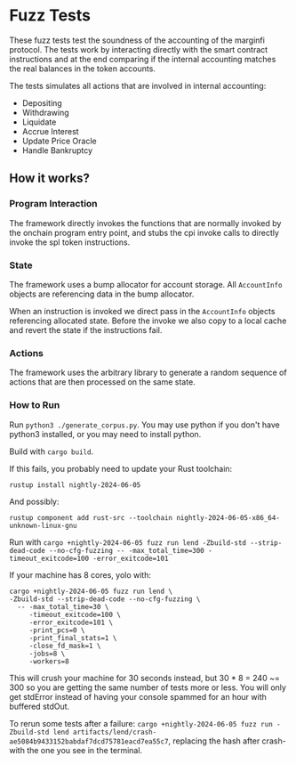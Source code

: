 # Fuzz Tests

These fuzz tests test the soundness of the accounting of the marginfi protocol.
The tests work by interacting directly with the smart contract instructions and at the end comparing if the internal accounting matches the real balances in the token accounts.

The tests simulates all actions that are involved in internal accounting:

- Depositing
- Withdrawing
- Liquidate
- Accrue Interest
- Update Price Oracle
- Handle Bankruptcy

## How it works?

### Program Interaction

The framework directly invokes the functions that are normally invoked by the onchain program entry point, and stubs the cpi invoke calls to directly invoke the spl token instructions.

### State

The framework uses a bump allocator for account storage. All `AccountInfo` objects are referencing data in the bump allocator.

When an instruction is invoked we direct pass in the `AccountInfo` objects referencing allocated state.
Before the invoke we also copy to a local cache and revert the state if the instructions fail.

### Actions

The framework uses the arbitrary library to generate a random sequence of actions that are then processed on the same state.

### How to Run

Run `python3 ./generate_corpus.py`. You may use python if you don't have python3 installed, or you may need to install python.

Build with `cargo build`.

If this fails, you probably need to update your Rust toolchain:

`rustup install nightly-2024-06-05`

And possibly:

`rustup component add rust-src --toolchain nightly-2024-06-05-x86_64-unknown-linux-gnu`

Run with `cargo +nightly-2024-06-05 fuzz run lend -Zbuild-std --strip-dead-code --no-cfg-fuzzing -- -max_total_time=300 -timeout_exitcode=100 -error_exitcode=101`

If your machine has 8 cores, yolo with:

```
cargo +nightly-2024-06-05 fuzz run lend \
-Zbuild-std --strip-dead-code --no-cfg-fuzzing \
  -- -max_total_time=30 \
     -timeout_exitcode=100 \
     -error_exitcode=101 \
     -print_pcs=0 \
     -print_final_stats=1 \
     -close_fd_mask=1 \
     -jobs=8 \
     -workers=8
```

This will crush your machine for 30 seconds instead, but 30 \* 8 = 240 ~= 300 so you are getting the
same number of tests more or less. You will only get stdError instead of having your console spammed
for an hour with buffered stdOut.

To rerun some tests after a failure: `cargo +nightly-2024-06-05 fuzz run -Zbuild-std lend artifacts/lend/crash-ae5084b9433152babdaf7dcd75781eacd7ea55c7`, replacing the hash after crash- with the one you see in the terminal.
